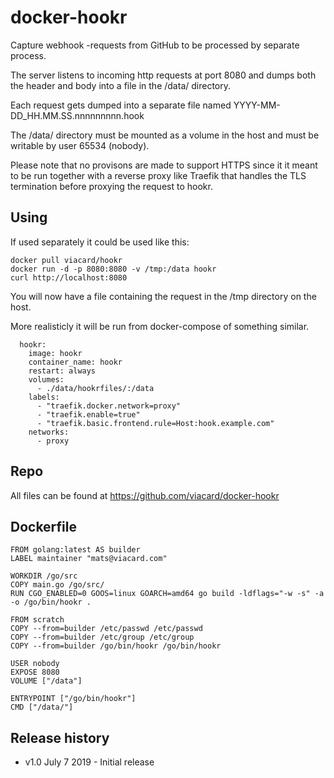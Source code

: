 # docker-hookr

Capture webhook -requests from GitHub to be processed by separate process.

The server listens to incoming http requests at port 8080 and dumps both the header 
and body into a file in the /data/ directory. 

Each request gets dumped into a separate file named YYYY-MM-DD_HH.MM.SS.nnnnnnnnn.hook

The /data/ directory must be mounted as a volume in the host and must be writable by user 65534 (nobody).

Please note that no provisons are made to support HTTPS since it it meant to be run together with a reverse proxy like Traefik that handles the TLS termination before proxying the request to hookr.

## Using
If used separately it could be used like this:
```
docker pull viacard/hookr
docker run -d -p 8080:8080 -v /tmp:/data hookr
curl http://localhost:8080
```
You will now have a file containing the request in the /tmp directory on the host.

More realisticly it will be run from docker-compose of something similar.
```
  hookr:
    image: hookr
    container_name: hookr
    restart: always
    volumes:
      - ./data/hookrfiles/:/data
    labels:
      - "traefik.docker.network=proxy"
      - "traefik.enable=true"
      - "traefik.basic.frontend.rule=Host:hook.example.com"
    networks:
      - proxy
```

## Repo

All files can be found at https://github.com/viacard/docker-hookr

## Dockerfile
```
FROM golang:latest AS builder
LABEL maintainer "mats@viacard.com"

WORKDIR /go/src
COPY main.go /go/src/
RUN CGO_ENABLED=0 GOOS=linux GOARCH=amd64 go build -ldflags="-w -s" -a -o /go/bin/hookr .

FROM scratch
COPY --from=builder /etc/passwd /etc/passwd
COPY --from=builder /etc/group /etc/group
COPY --from=builder /go/bin/hookr /go/bin/hookr

USER nobody
EXPOSE 8080
VOLUME ["/data"]

ENTRYPOINT ["/go/bin/hookr"]
CMD ["/data/"]
```

## Release history

- v1.0 July 7 2019 - Initial release
